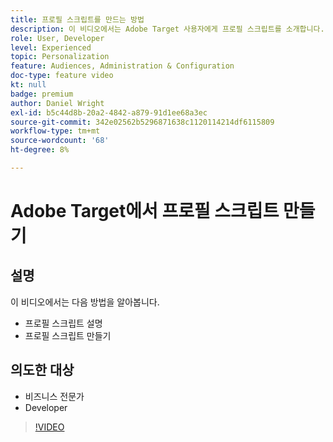 ```yaml
---
title: 프로필 스크립트를 만드는 방법
description: 이 비디오에서는 Adobe Target 사용자에게 프로필 스크립트를 소개합니다. Adobe Target에 익숙하고 프로필 스크립트를 사용하여 보다 전문적인 타겟팅 또는 대상 생성을 수행하는 기본 사항에 대해 알아보려면 이 비디오를 시청하십시오.
role: User, Developer
level: Experienced
topic: Personalization
feature: Audiences, Administration & Configuration
doc-type: feature video
kt: null
badge: premium
author: Daniel Wright
exl-id: b5c44d8b-20a2-4842-a879-91d1ee68a3ec
source-git-commit: 342e02562b5296871638c1120114214df6115809
workflow-type: tm+mt
source-wordcount: '68'
ht-degree: 8%

---
```


# Adobe Target에서 프로필 스크립트 만들기

## 설명

이 비디오에서는 다음 방법을 알아봅니다.

* 프로필 스크립트 설명
* 프로필 스크립트 만들기

## 의도한 대상

* 비즈니스 전문가
* Developer

>[!VIDEO](https://video.tv.adobe.com/v/17394/?quality=12)
